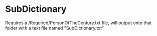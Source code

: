 # SubDictionary

<p>Requires a /Required/PersonOfTheCentury.txt file, will output onto that folder with a text file named "SubDictionary.txt"</p>
